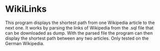 # WikiLinks
This program displays the shortest path from one Wikipedia article to the next one. It works by parsing the links of Wikipedia from the .sql file that can be downloaded as dump. With the parsed file the program can then display the shortest path between any two articles. Only tested on the German Wikipedia. 
